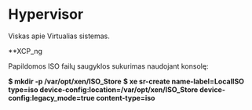 # Hypervisor
Viskas apie Virtualias sistemas.

**XCP_ng

Papildomos ISO failų saugyklos sukurimas naudojant konsolę:

  __$ mkdir -p /var/opt/xen/ISO_Store__
  __$ xe sr-create name-label=LocalISO type=iso device-config:location=/var/opt/xen/ISO_Store device-config:legacy_mode=true content-type=iso__
